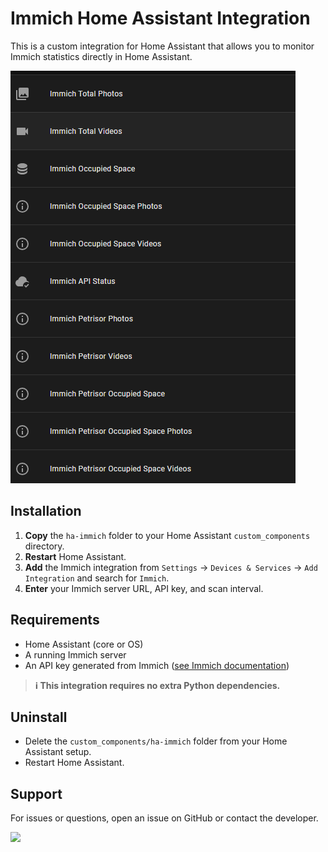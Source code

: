 # Immich Home Assistant Integration

This is a custom integration for Home Assistant that allows you to monitor Immich statistics directly in Home Assistant.

![Sensors Example](sensors.png)

## Installation

1. **Copy** the `ha-immich` folder to your Home Assistant `custom_components` directory.
2. **Restart** Home Assistant.
3. **Add** the Immich integration from `Settings` → `Devices & Services` → `Add Integration` and search for `Immich`.
4. **Enter** your Immich server URL, API key, and scan interval.

## Requirements
- Home Assistant (core or OS)
- A running Immich server
- An API key generated from Immich ([see Immich documentation](https://immich.app/docs/features/api-keys/))

> **ℹ️ This integration requires no extra Python dependencies.**

## Uninstall
- Delete the `custom_components/ha-immich` folder from your Home Assistant setup.
- Restart Home Assistant.

## Support
For issues or questions, open an issue on GitHub or contact the developer.

<a href="https://www.buymeacoffee.com/petrisorcraciun"><img src="https://img.buymeacoffee.com/button-api/?text=Buy me a coffee&emoji=&slug=petrisorcraciun&button_colour=FFDD00&font_colour=000000&font_family=Poppins&outline_colour=000000&coffee_colour=ffffff" /></a>
